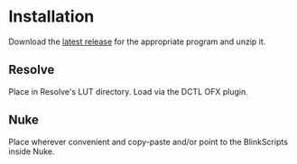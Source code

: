 # Installation

Download the [latest release](https://github.com/hotgluebanjo/reuleaux/releases/latest) for the appropriate program and unzip it.

## Resolve

Place in Resolve's LUT directory. Load via the DCTL OFX plugin.

## Nuke

Place wherever convenient and copy-paste and/or point to the BlinkScripts inside Nuke.
